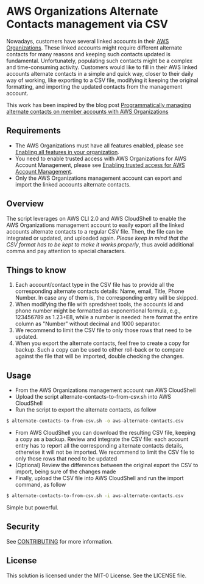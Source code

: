 # AWS Organizations Alternate Contacts management via CSV

Nowadays, customers have several linked accounts in their [AWS Organizations](https://aws.amazon.com/organizations/). These linked accounts might require different alternate contacts for many reasons and keeping such contacts updated is fundamental. Unfortunately, populating such contacts might be a complex and time-consuming activity. Customers would like to fill in their AWS linked accounts alternate contacts in a simple and quick way, closer to their daily way of working, like exporting to a CSV file, modifying it keeping the original formatting, and importing the updated contacts from the management account.

This work has been inspired by the blog post [Programmatically managing alternate contacts on member accounts with AWS Organizations](https://aws.amazon.com/blogs/mt/programmatically-managing-alternate-contacts-on-member-accounts-with-aws-organizations/)

## Requirements

- The AWS Organizations must have all features enabled, please see [Enabling all features in your organization](https://docs.aws.amazon.com/organizations/latest/userguide/orgs_manage_org_support-all-features.html).
- You need to enable trusted access with AWS Organizations for AWS Account Management, please see [Enabling trusted access for AWS Account Management](https://docs.aws.amazon.com/accounts/latest/reference/using-orgs-trusted-access.html).
- Only the AWS Organizations management account can export and import the linked accounts alternate contacts.

## Overview

The script leverages on AWS CLI 2.0 and AWS CloudShell to enable the AWS Organizations management account to easily export all the linked accounts alternate contacts to a regular CSV file. Then, the file can be integrated or updated, and uploaded again. *Please keep in mind that the CSV format has to be kept to make it works properly*, thus avoid additional comma and pay attention to special characters.

## Things to know 

1. Each account/contact type in the CSV file has to provide all the corresponding alternate contacts details: Name, email, Title, Phone Number. In case any of them is, the corresponding entry will be skipped. 
2. When modifying the file with spredsheet tools, the accounts id and phone number might be formatted as exponentional formula, e.g., 123456789 as 1.23+E8, while a number is needed: here format the entire column as "Number" without decimal and 1000 separator.
3. We recommend to limit the CSV file to only those rows that need to be updated. 
4. When you export the alternate contacts, feel free to create a copy for backup. Such a copy can be used to either roll-back or to compare against the file that will be imported, double checking the changes.

## Usage

- From the AWS Organizations management account run AWS CloudShell
- Upload the script alternate-contacts-to-from-csv.sh into AWS CloudShell
- Run the script to export the alternate contacts, as follow

```bash
$ alternate-contacts-to-from-csv.sh -o aws-alternate-contacts.csv
```

- From AWS CloudShell you can download the resulting CSV file, keeping a copy as a backup. Review and integrate the CSV file: each account entry has to report all the corresponding alternate contacts details, otherwise it will not be imported. We recommend to limit the CSV file to only those rows that need to be updated
- (Optional) Review the differences between the original export the CSV to import, being sure of the changes made
- Finally, upload the CSV file into AWS CloudShell and run the import command, as follow

```bash
$ alternate-contacts-to-from-csv.sh -i aws-alternate-contacts.csv
```

Simple but powerful.

## Security

See [CONTRIBUTING](CONTRIBUTING.md#security-issue-notifications) for more information.


## License

This solution is licensed under the MIT-0 License. See the LICENSE file.
